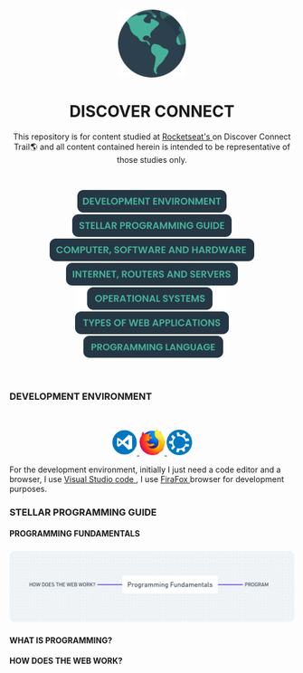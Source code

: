 <h3
  align="center"
>
  <img
    width="120em"
    src="./screens/logo.png"
    alt="Imagem Desenhada por FlatIcon"
  >
  <br
  />
  <h1
    align="center"
  >
    DISCOVER CONNECT
  </h1>
</h3>

<p
  align="center"
>
  This repository is for content studied at
  <a
    href="https://www.rocketseat.com.br"
  >
    Rocketseat's
  </a>
  on Discover Connect Trail🌎 and all content contained herein is intended to be representative of those studies only.
</p>

<br
/>

<p
  align="center"
>
  <a
    href="#DEVELOPMENT-ENVIRONMENT"
  >
    <img
      height="40em"
      src="./screens/development-environment.svg"
      alt="Development Environment"
    >
  </a><br
  />
  <a
    href="#STELLAR-PROGRAMMING-GUIDE"
  >
    <img
      height="40em"
      src="./screens/stellar-programming-guide.svg"
      alt="Stellar Programming Guide"
    >
  </a><br
  />
  <a
    href="#COMPUTER-SOFTWARE-AND-HARDWARE"
  >
    <img
      height="40em"
      src="./screens/computer-software-and-hardware.svg"
      alt="Computer, Software and Hardware"
    >
  </a><br
  />
  <a
    href="#INTERNET-ROUTERS-AND-SERVERS"
  >
    <img
      height="40em"
      src="./screens/internet-routers-and-servers.svg"
      alt="Internet, Routers and Servers"
    >
  </a><br
  />
  <a
    href="#OPERATIONAL-SYSTEMS"
  >
    <img
      height="40em"
      src="./screens/operational-systems.svg"
      alt="Operational Systems"
    >
  </a><br
  />
  <a
    href="#TYPES-OF-WEB-APPLICATIONS"
  >
    <img
      height="40em"
      src="./screens/types-of-web-applications.svg"
      alt="Types of Web Applications"
    >
  </a><br
  />
  <a
    href="#PROGRAMING-LANGUAGE"
  >
    <img
      height="40em"
      src="./screens/programming-language.svg"
      alt="Programming Language"
    >
  </a>
</p>
<br
/>

### DEVELOPMENT ENVIRONMENT

<br
/>

<p
  align="center"
>
  <a
    href="#"
  >
    <img
      width="45em"
      alt="Logo Visual Studio Code"
      src="./screens/vscode.png"
    >
  </a>
  <a
    href="#"
  >
    <img
      width="45em"
      alt="Logo FireFox"
      src="./screens/firefox.png"
    >
  </a>
  <a
    href="#"
  >
    <img
      width="45em"
      alt="Logo Kubuntu"
      src="./screens/kubuntu.png"
    >
  </a>
</p>

<p
>
  For the development environment, initially I just need a code editor and a browser, I use
  <a
    href = "https://code.visualstudio.com"
  >
    Visual Studio code
  </a>
  , I use
  <a
    href="https://www.mozilla.org/pt-BR/firefox/new/"
  >
    FiraFox
  </a>
  browser for development purposes.
</p>

### STELLAR PROGRAMMING GUIDE

#### PROGRAMMING FUNDAMENTALS

<h3
  align="capitalize"
>
  <img
    alt="Programming Fundamentals"
    src="./screens/fundamentals_programming.svg"
  />
</h3>

#### WHAT IS PROGRAMMING?

#### HOW DOES THE WEB WORK?